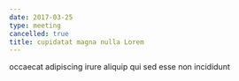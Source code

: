 ```yaml
---
date: 2017-03-25
type: meeting
cancelled: true
title: cupidatat magna nulla Lorem
---
```

occaecat adipiscing irure aliquip qui sed esse non incididunt